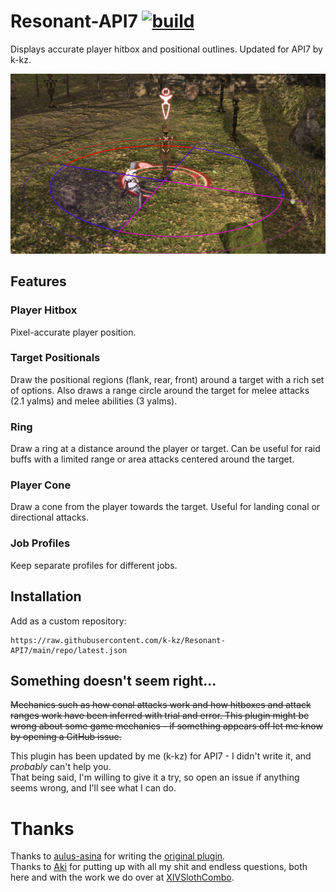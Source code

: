 # Resonant-API7 [![build](https://github.com/k-kz/Resonant-API7/actions/workflows/build.yml/badge.svg)](https://github.com/k-kz/Resonant-API7/actions/workflows/build.yml)
Displays accurate player hitbox and positional outlines. Updated for API7 by k-kz.

![Target positionals with player hitbox](/repo/positionals.png)
## Features
### Player Hitbox
Pixel-accurate player position.
### Target Positionals
Draw the positional regions (flank, rear, front) around a target with a rich set of options. Also draws a range circle around the target for melee attacks (2.1 yalms) and melee abilities (3 yalms).
### Ring
Draw a ring at a distance around the player or target. Can be useful for raid buffs with a limited range or area attacks centered around the target.
### Player Cone
Draw a cone from the player towards the target. Useful for landing conal or directional attacks.
### Job Profiles
Keep separate profiles for different jobs.

## Installation
Add as a custom repository:
```
https://raw.githubusercontent.com/k-kz/Resonant-API7/main/repo/latest.json
```

## Something doesn't seem right...
~~Mechanics such as how conal attacks work and how hitboxes and attack ranges work
have been inferred with trial and error. This plugin might be wrong about some
game mechanics - if something appears off let me know by opening a GitHub issue.~~

This plugin has been updated by me (k-kz) for API7 - I didn't write it, and _probably_ can't help you. <br>
That being said, I'm willing to give it a try, so open an issue if anything seems wrong, and I'll see what I can do.

# Thanks

Thanks to [aulus-asina](https://github.com/aulus-asina/) for writing the [original plugin](https://github.com/aulus-asina/resonant). <br>
Thanks to [Aki](https://github.com/Nik-Potokar/) for putting up with all my shit and endless questions, both here and with the work we do over at [XIVSlothCombo](https://github.com/Nik-Potokar/XIVSlothCombo).

